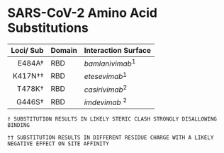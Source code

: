 
# SARS-CoV-2 Amino Acid Substitutions

Loci/ Sub | Domain | Interaction Surface
---------:|-------|:--------------------
E484A† | RBD | *bamlanivimab*$^1$
K417N†† | RBD | *etesevimab*$^1$
T478K† | RBD | *casirivimab*$^2$
G446S† | RBD | *imdevimab* $^2$

```
† SUBSTITUTION RESULTS IN LIKELY STERIC CLASH STRONGLY DISALLOWING BINDING

†† SUBSTITUTION RESULTS IN DIFFERENT RESIDUE CHARGE WITH A LIKELY NEGATIVE EFFECT ON SITE AFFINITY
```